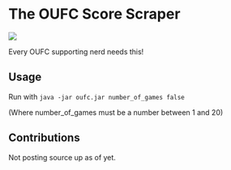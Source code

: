 The OUFC Score Scraper 
=================
[<img src="http://www.yorkpress.co.uk/resources/images/1487894.jpg"/>][oufc]

Every OUFC supporting nerd needs this!


Usage
------------

Run with `java -jar oufc.jar number_of_games false`

(Where number_of_games must be a number between 1 and 20)

Contributions
------------
Not posting source up as of yet.


[oufc]:http://www.oufc.co.uk